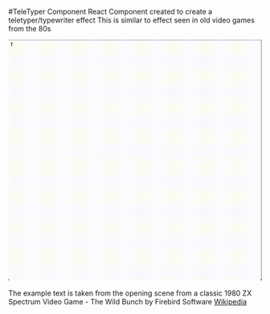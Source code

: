 #TeleTyper Component
React Component created to create a teletyper/typewriter effect
This is similar to effect seen in old video games from the 80s

![Text appearing on letter at a time](TeleTyper.gif)

The example text is taken from the opening scene from a classic
1980 ZX Spectrum Video Game - The Wild Bunch by Firebird Software
[Wikipedia](https://en.wikipedia.org/wiki/The_Wild_Bunch_(video_game))
